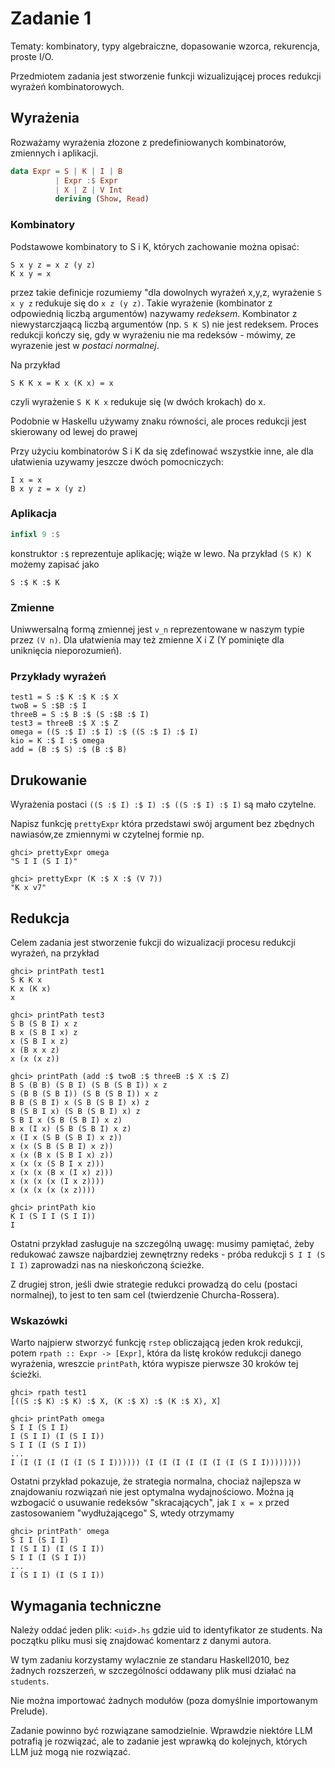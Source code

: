 # Zadanie 1

Tematy: kombinatory, typy algebraiczne, dopasowanie wzorca, rekurencja, proste I/O.

Przedmiotem zadania jest stworzenie funkcji wizualizującej proces redukcji wyrażeń kombinatorowych.

## Wyrażenia

Rozważamy wyrażenia złozone z predefiniowanych kombinatorów, zmiennych  i aplikacji.


``` haskell
data Expr = S | K | I | B 
          | Expr :$ Expr 
          | X | Z | V Int  
          deriving (Show, Read)
```

### Kombinatory
Podstawowe kombinatory to S i K, których zachowanie można opisać:

```
S x y z = x z (y z)
K x y = x
```

przez takie definicje rozumiemy "dla dowolnych wyrażeń x,y,z, wyrażenie `S x y z` redukuje się do `x z (y z)`. Takie wyrażenie (kombinator z odpowiednią liczbą argumentów) nazywamy *redeksem*. Kombinator z niewystarczjaącą liczbą argumentów (np. `S K S`) nie jest redeksem. Proces redukcji kończy się, gdy w wyrażeniu nie ma redeksów - mówimy, ze wyrazenie jest w *postaci normalnej*.

Na przykład

```
S K K x = K x (K x) = x
```
czyli wyrażenie `S K K x` redukuje się (w dwóch krokach) do x.

Podobnie w Haskellu używamy znaku równości, ale proces redukcji jest skierowany od lewej do prawej

Przy użyciu kombinatorów S i K da się zdefinować wszystkie inne, ale dla ułatwienia uzywamy jeszcze dwóch pomocniczych:

```
I x = x
B x y z = x (y z)
```

### Aplikacja

``` haskell 
infixl 9 :$
```

konstruktor `:$` reprezentuje aplikację; wiąże w lewo.
Na przykład `(S K) K` możemy zapisać jako

```
S :$ K :$ K
```

### Zmienne

Uniwwersalną formą zmiennej jest `v_n` reprezentowane w naszym typie przez `(V n)`. Dla ułatwienia may też zmienne X i Z (Y pominięte dla uniknięcia nieporozumień).

### Przykłady wyrażeń

```
test1 = S :$ K :$ K :$ X
twoB = S :$B :$ I
threeB = S :$ B :$ (S :$B :$ I)
test3 = threeB :$ X :$ Z
omega = ((S :$ I) :$ I) :$ ((S :$ I) :$ I)
kio = K :$ I :$ omega
add = (B :$ S) :$ (B :$ B)
```

## Drukowanie

Wyrażenia postaci `((S :$ I) :$ I) :$ ((S :$ I) :$ I)` są mało czytelne.

Napisz funkcję `prettyExpr` która przedstawi swój argument bez zbędnych nawiasów,ze zmiennymi w czytelnej formie np.

```
ghci> prettyExpr omega
"S I I (S I I)"

ghci> prettyExpr (K :$ X :$ (V 7))
"K x v7"
```

## Redukcja 

Celem zadania jest stworzenie fukcji do wizualizacji procesu redukcji wyrażeń, na przykład

```
ghci> printPath test1
S K K x
K x (K x)
x

ghci> printPath test3
S B (S B I) x z
B x (S B I x) z
x (S B I x z)
x (B x x z)
x (x (x z))

ghci> printPath (add :$ twoB :$ threeB :$ X :$ Z)
B S (B B) (S B I) (S B (S B I)) x z
S (B B (S B I)) (S B (S B I)) x z
B B (S B I) x (S B (S B I) x) z
B (S B I x) (S B (S B I) x) z
S B I x (S B (S B I) x z)
B x (I x) (S B (S B I) x z)
x (I x (S B (S B I) x z))
x (x (S B (S B I) x z))
x (x (B x (S B I x) z))
x (x (x (S B I x z)))
x (x (x (B x (I x) z)))
x (x (x (x (I x z))))
x (x (x (x (x z))))

ghci> printPath kio
K I (S I I (S I I))
I
```

Ostatni przykład zasługuje na szczególną uwagę: musimy pamiętać, żeby redukować zawsze najbardziej zewnętrzny redeks - próba redukcji `S I I (S I I)` zaprowadzi nas na nieskończoną ścieżke.

Z drugiej stron, jeśli dwie strategie redukci prowadzą do celu (postaci normalnej), to jest to ten sam cel (twierdzenie Churcha-Rossera).

### Wskazówki

Warto najpierw stworzyć funkcję `rstep` obliczającą jeden krok redukcji,
potem `rpath :: Expr -> [Expr]`, która da listę kroków redukcji danego wyrażenia, wreszcie `printPath`, która wypisze pierwsze 30 kroków tej ścieżki.

```
ghci> rpath test1
[((S :$ K) :$ K) :$ X, (K :$ X) :$ (K :$ X), X]

ghci> printPath omega
S I I (S I I)
I (S I I) (I (S I I))
S I I (I (S I I))
...
I (I (I (I (I (I (S I I)))))) (I (I (I (I (I (I (I (S I I))))))))
```

Ostatni przykład pokazuje, że strategia normalna, chociaż najlepsza w znajdowaniu rozwiązań nie jest optymalna wydajnościowo. Można ją wzbogacić o usuwanie redeksów "skracających", jak `I x = x` przed zastosowaniem "wydłużającego" S, wtedy otrzymamy

```
ghci> printPath' omega
S I I (S I I)
I (S I I) (I (S I I))
S I I (I (S I I))
...
I (S I I) (I (S I I))
```

## Wymagania techniczne

Należy oddać jeden plik: `<uid>.hs` gdzie uid to identyfikator ze students. Na początku pliku musi się znajdować komentarz z danymi autora.

W tym zadaniu korzystamy wylacznie ze standaru Haskell2010, bez żadnych rozszerzeń, w szczególności oddawany plik musi działać na `students`.

Nie można importować żadnych modułów (poza domyślnie importowanym Prelude). 

Zadanie powinno być rozwiązane samodzielnie. Wprawdzie niektóre LLM potrafią je rozwiązać, ale to zadanie jest wprawką do kolejnych, których LLM już mogą nie rozwiązać.

